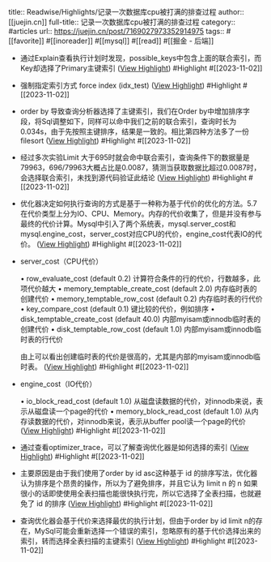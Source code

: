 title:: Readwise/Highlights/记录一次数据库cpu被打满的排查过程
author:: [[juejin.cn]]
full-title:: 记录一次数据库cpu被打满的排查过程
category:: #articles
url:: https://juejin.cn/post/7169027973352914975
tags:: #[[favorite]] #[[inoreader]] #[[mysql]] #[[read]] #[[掘金 - 后端]]

- 通过Explain查看执行计划时发现，possible_keys中包含上面的联合索引，而Key却选择了Primary主键索引 ([View Highlight](https://read.readwise.io/read/01he6y0a33wpms5whfx5p6yw73)) #Highlight #[[2023-11-02]]
- 强制指定索引方式 force index (idx_test) ([View Highlight](https://read.readwise.io/read/01he6y1d7azyv7hmd1th2gvx4g)) #Highlight #[[2023-11-02]]
- order by 导致查询分析器选择了主键索引，我们在Order by中增加排序字段，将Sql调整如下，同样可以命中我们之前的联合索引，查询时长为0.034s，由于先按照主键排序，结果是一致的。相比第四种方法多了一份filesort ([View Highlight](https://read.readwise.io/read/01he6y391g2veekmgc4mtt7nwb)) #Highlight #[[2023-11-02]]
- 经过多次实验Limit 大于695时就会命中联合索引，查询条件下的数据量是79963，696/79963大概占比是0.0087，猜测当获取数据比超过0.0087时，会选择联合索引，未找到源代码验证此结论 ([View Highlight](https://read.readwise.io/read/01he6y3y3ramjhm53db1yw1p35)) #Highlight #[[2023-11-02]]
- 优化器决定如何执行查询的方式是基于一种称为基于代价的优化的方法。5.7在代价类型上分为IO、CPU、Memory。内存的代价收集了，但是并没有参与最终的代价计算。Mysql中引入了两个系统表，mysql.server_cost和mysql.engine_cost，server_cost对应CPU的代价，engine_cost代表IO的代价。 ([View Highlight](https://read.readwise.io/read/01he6y4y5ays8dk8g9zk1n544h)) #Highlight #[[2023-11-02]]
- server_cost（CPU代价）
  
  •   row_evaluate_cost (default 0.2) 计算符合条件的行的代价，行数越多，此项代价越大
  •   memory_temptable_create_cost (default 2.0) 内存临时表的创建代价
  •   memory_temptable_row_cost (default 0.2) 内存临时表的行代价
  •   key_compare_cost (default 0.1) 键比较的代价，例如排序
  •   disk_temptable_create_cost (default 40.0) 内部myisam或innodb临时表的创建代价
  •   disk_temptable_row_cost (default 1.0) 内部myisam或innodb临时表的行代价
  
  由上可以看出创建临时表的代价是很高的，尤其是内部的myisam或innodb临时表。 ([View Highlight](https://read.readwise.io/read/01he6y5dtbwvee0j67d48tq3fz)) #Highlight #[[2023-11-02]]
- engine_cost（IO代价）
  
  •   io_block_read_cost (default 1.0) 从磁盘读数据的代价，对innodb来说，表示从磁盘读一个page的代价
  •   memory_block_read_cost (default 1.0) 从内存读数据的代价，对innodb来说，表示从buffer pool读一个page的代价 ([View Highlight](https://read.readwise.io/read/01he6y5k7rx9k7dge47sv34s1z)) #Highlight #[[2023-11-02]]
- 通过查看optimizer_trace，可以了解查询优化器是如何选择的索引 ([View Highlight](https://read.readwise.io/read/01he6y6v73jfr9nj7h9azv5nbg)) #Highlight #[[2023-11-02]]
- 主要原因是由于我们使用了order by id asc这种基于 id 的排序写法，优化器认为排序是个昂贵的操作，所以为了避免排序，并且它认为 limit n 的 n 如果很小的话即使使用全表扫描也能很快执行完，所以它选择了全表扫描，也就避免了 id 的排序 ([View Highlight](https://read.readwise.io/read/01he6yadvnaxz4r4d6s70gd75c)) #Highlight #[[2023-11-02]]
- 查询优化器会基于代价来选择最优的执行计划，但由于order by id limit n的存在，MySql可能会重新选择一个错误的索引，忽略原有的基于代价选择出来的索引，转而选择全表扫描的主键索引 ([View Highlight](https://read.readwise.io/read/01he6yawgazn04efm8pats466v)) #Highlight #[[2023-11-02]]